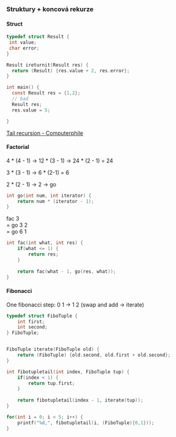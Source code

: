 ### Struktury + koncová rekurze


#### Struct

```c
typedef struct Result {
 int value;
 char error;
}

Result ireturnit(Result res) {
  return (Result) {res.value + 2, res.error};
}

int main() {
  const Result res = {1,2};
  // bad
  Result res;
  res.value = 5;

}
```



[Tail recursion - Computerphile](https://youtu.be/_JtPhF8MshA?si=SQxuLJ5lCt8WNb1M)

#### Factorial

4 * (4 - 1) -> 12 * (3 - 1) -> 24 * (2 - 1) = 24

3 * (3 - 1) -> 6 * (2-1) = 6

2 * (2 - 1) -> 2 -> go

```c
int go(int num, int iterator) {
    return num * (iterator - 1);
}
```

fac 3 \
= go 3 2\
= go 6 1

```c
int fac(int what, int res) {
    if(what <= 1) {
        return res;
    }
    
    return fac(what - 1, go(res, what));
}
```

#### Fibonacci

One fibonacci step: 0 1 -> 1 2 (swap and add -> iterate)

```c
typedef struct FiboTuple {
    int first;
    int second;
} FiboTuple;


FiboTuple iterate(FiboTuple old) {
    return (FiboTuple) {old.second, old.first + old.second};
}

int fibotupletail(int index, FiboTuple tup) {
    if(index < 1) {
        return tup.first;
    }
    
    return fibotupletail(index - 1, iterate(tup));
}

for(int i = 0; i < 5; i++) {
    printf("%d,", fibotupletail(i, (FiboTuple){0,1}));    
}
```
